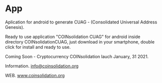 # App
Aplication for android to generate CUAG - (Consolidated Universal Address Genesis).

Ready to use application "COINsolidation CUAG" for android inside directory COINsolidationCUAG, just download in your smartphone, double click for install and ready to use.

Coming Soon - Cryptocurrency COINsolidation lauch January, 31 2021.

Information.
info@coinsolidation.org

WEB.
www.coinsolidation.org
